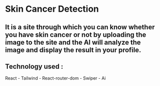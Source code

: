 # Skin Cancer Detection

## It is a site through which you can know whether you have skin cancer or not by uploading the image to the site and the AI ​​will analyze the image and display the result in your profile.


## Technology used : 
React - Tailwind - React-router-dom - Swiper - Ai

